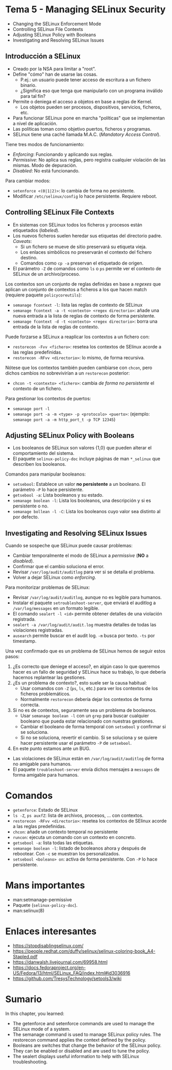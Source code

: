 # Tema 5 - Managing SELinux Security

- Changing the SELinux Enforcement Mode
- Controlling SELinux File Contexts
- Adjusting SELinux Policy with Booleans
- Investigating and Resolving SELinux Issues

## Introducción a SELinux

- Creado por la NSA para limitar a "root".
- Define "cómo" han de usarse las cosas.
    - P.ej.: un usuario puede tener acceso de escritura a un fichero binario.
    - ¿Significa eso que tenga que manipularlo con un programa inválido para tal fin?
- Permite o deniega el acceso a objetos en base a reglas de Kernel.
    - Los objetos pueden ser procesos, dispositivos, servicios, ficheros, etc.
- Para funcionar SELinux pone en marcha "políticas" que se implementan a nivel de aplicación.
- Las políticas toman como objetivo puertos, ficheros y programas.
- SELinux tiene una caché llamada M.A.C. (_Mandatory Access Control_).

Tiene tres modos de funcionamiento:

- _Enforcing_: Funcionando y aplicando sus reglas.
- _Permissive_: No aplica sus reglas, pero registra cualquier violación de las mismas. Modo de depuración.
- _Disabled_: No está funcionando.

Para cambiar modos:

- `setenforce <(0|1|2)>`: lo cambia de forma no persistente.
- Modificar `/etc/selinux/config` lo hace persistente. Requiere reboot.

## Controlling SELinux File Contexts

- En sistemas con SELinux todos los ficheros y procesos están etiquetados (_labeled_).
- Los nuevos ficheros suelen heredar sus etiquetas del directorio padre. _Caveats_:
    - Si un fichero se mueve de sitio preservará su etiqueta vieja.
    - Los enlaces simbólicos no preservarán el contexto del fichero destino.
    - Comandos como `cp -a` preservan el etiquetado de origen.
- El parámetro `-Z` de comandos como `ls` o `ps` permite ver el contexto de SELinux de un archivo/proceso.

Los contextos son un conjunto de reglas definidas en base a _regexes_ que aplican un conjunto de contextos a ficheros a los que hacen match (requiere paquete `policycoreutils`):

- `semanage fcontext -l`: lista las reglas de contexto de SELinux
- `semanage fcontext -a -t <contexto> <regex directorio>`: añade una nueva entrada a la lista de reglas de contexto de forma persistente.
- `semanage fcontext -d -t <contexto> <regex directorio>`: borra una entrada de la lista de reglas de contexto.

Puede forzarse a SELinux a reaplicar los contextos a un fichero con:

- `restorecon -Fvv <fichero>`: resetea los contextos de SElinux acorde a las reglas predefinidas.
- `restorecon -RFvv <directorio>`: lo mismo, de forma recursiva.

Nótese que los contextos también pueden cambiarse con `chcon`, pero dichos cambios no sobrevivirían a un `restorecon` posterior:

- `chcon -t <contexto> <fichero>`: cambia _de forma no persistente_ el contexto de un fichero.

Para gestionar los contextos de puertos:

- `semanage port -l`
- `semanage port -a -m <type> -p <protocolo> <puerto>`: (ejemplo: `semanage port -a -m http_port_t -p TCP 12345`)

## Adjusting SELinux Policy with Booleans

- Los booleanos de SELinux son valores {1,0} que pueden alterar el comportamiento del sistema.
- El paquete `selinux-policy-doc` incluye páginas de man `*_selinux` que describen los booleanos.

Comandos para manipular booleanos:

 - `setsebool`: Establece un valor **no persistente** a un booleano. El parámetro `-P` lo hace persistente.
 - `getsebool -a`: Lista booleanos y su estado.
 - `semanage boolean -l`: Lista los booleanos, una descripción y si es persistente o no.
 - `semanage bollean -l -C`: Lista los booleanos cuyo valor sea distinto al por defecto.

## Investigating and Resolving SELinux Issues

Cuando se sospeche que SELinux puede causar problemas:

- Cambiar temporalmente el modo de SELinux a _permissive_ (**NO** a _disabled_).
- Confirmar que el cambio soluciona el error.
- Revisar `/var/log/audit/auditlog` para ver si se detalla el problema.
- Volver a dejar SELinux como _enforcing_.

Para monitorizar problemas de SELinux:

- Revisar `/var/log/audit/auditlog`, aunque no es legible para humanos.
- Instalar el paquete `setroubleshoot-server`, que enviará el auditlog a `/var/log/messages` en un formato legible.
- El comando `sealert -l <id>` permite obtener detalles de una violación registrada.
- `sealert -a /var/log/audit/audit.log` muestra detalles de todas las violaciones registradas.
- `ausearch` permite buscar en el audit log. `-m` busca por texto. `-ts` por timestamp.

Una vez confirmado que es un problema de SELinux hemos de seguir estos pasos:

1. ¿Es correcto que deniege el acceso?, en algún caso lo que queremos hacer es un fallo de seguridad y SELinux hace su trabajo, lo que debería hacernos replantear las gestiones.
2. ¿Es un problema de contexto?, esto suele ser la causa habitual:
    - Usar comandos con `-Z` (`ps`, `ls`, etc.) para ver los contextos de los ficheros problemáticos.
    - Normalmente `restorecon` debería dejar los contextos de forma correcta.
3. Si no es de contextos, seguramente sea un problema de booleanos.
    - Usar `semanage boolean -l` con un `grep` para buscar cualquier booleano que pueda estar relacionado con nuestras gestiones.
    - Cambiar el booleano de forma temporal con `setsebool` y confirmar si se soluciona.
    - Si no se soluciona, revertir el cambio. Si se soluciona y se quiere hacer persistente usar el parámetro `-P` de `setsebool`.
4. En este punto estamos ante un BUG.


- Las violaciones de SELinux están en `/var/log/audit/auditlog` de forma no amigable para humanos.
- El paquete `troubleshoot-server` envía dichos mensajes a `messages` de forma amigable para humanos.

# Comandos

- `getenforce`: Estado de SELinux
- `ls -Z`, `ps auxfZ`: lista de archivos, procesos, ... con contextos.
- `restorecon -RFvv <directorio>`: resetea los contextos de SElinux acorde a las reglas predefinidas.
- `chcon`: añade un contexto temporal no persistente
- `runcon`: ejecuta un comando con un contexto en concreto.
- `getsebool -a`: lista todas las etiquetas.
- `semanage boolean -l`: listado de booleanos ahora y después de rebootear. Con `-c` se muestran los personalizados.
- `setsebool <boleano> on`: activa de forma persistente. Con `-P` lo hace persistente.

# Mans importantes

- man:setmanage-permissive
- Paquete (`selinux-policy-doc`).
- man:selinux(8)

# Enlaces interesantes

- https://stopdisablingselinux.com/
- https://people.redhat.com/duffy/selinux/selinux-coloring-book_A4-Stapled.pdf
- https://danwalsh.livejournal.com/69958.html
- https://docs.fedoraproject.org/en-US/Fedora/13/html/SELinux_FAQ/index.html#id3036916
- https://github.com/TresysTechnology/setools3/wiki

# Sumario

In this chapter, you learned:

- The getenforce and setenforce commands are used to manage the SELinux mode of a system.
- The semanage command is used to manage SELinux policy rules. The restorecon command applies the context defined by the policy.
- Booleans are switches that change the behavior of the SELinux policy. They can be enabled or disabled and are used to tune the policy.
- The sealert displays useful information to help with SELinux troubleshooting.
